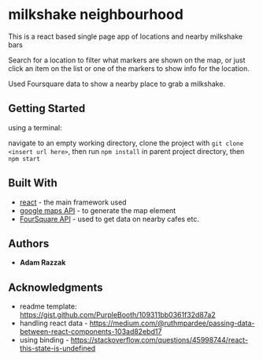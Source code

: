# milkshake neighbourhood
This is a react based single page app of locations and nearby milkshake bars

Search for a location to filter what markers are shown on the map, or just click an item on the list or one of the markers to show info for the location.

Used Foursquare data to show a nearby place to grab a milkshake.

## Getting Started
using a terminal: 

navigate to an empty working directory, clone the project with `git clone <insert url here>`, then run `npm install` in parent project directory, then `npm start`


## Built With

* [react](https://reactjs.org/tutorial/tutorial.html) - the main framework used
* [google maps API](https://developers.google.com/maps/documentation/javascript/tutorial) - to generate the map element
* [FourSquare API](https://developer.foursquare.com/docs/api/venues/details) - used to get data on nearby cafes etc.

## Authors

* **Adam Razzak** 

## Acknowledgments

* readme template: https://gist.github.com/PurpleBooth/109311bb0361f32d87a2
* handling react data  - https://medium.com/@ruthmpardee/passing-data-between-react-components-103ad82ebd17
* using binding - https://stackoverflow.com/questions/45998744/react-this-state-is-undefined




